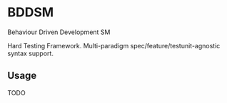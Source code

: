 # BDDSM

Behaviour Driven Development SM

Hard Testing Framework. Multi-paradigm spec/feature/testunit-agnostic syntax support.

## Usage

TODO
